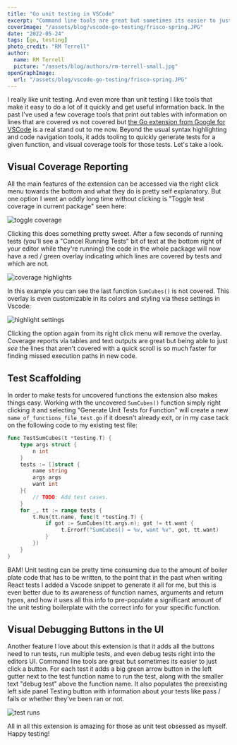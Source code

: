 ```yaml
---
title: "Go unit testing in VSCode"
excerpt: "Command line tools are great but sometimes its easier to just click a button."
coverImage: "/assets/blog/vscode-go-testing/frisco-spring.JPG"
date: "2022-05-24"
tags: [go, testing]
photo_credit: "RM Terrell"
author:
  name: RM Terrell
  picture: "/assets/blog/authors/rm-terrell-small.jpg"
openGraphImage:
  url: "/assets/blog/vscode-go-testing/frisco-spring.JPG"
---
```


I really like unit testing. And even more than unit testing I like tools that make it easy to do a lot of it quickly and get useful information back. In the past I've used a few coverage tools that print out tables with information on lines that are covered vs not covered but [the Go extension from Google for VSCode](https://marketplace.visualstudio.com/items?itemName=golang.go) is a real stand out to me now. Beyond the usual syntax highlighting and code navigation tools, it adds tooling to quickly generate tests for a given function, and visual coverage tools for those tests. Let's take a look.

## Visual Coverage Reporting

All the main features of the extension can be accessed via the right click menu towards the bottom and what they do is pretty self explanatory. But one option I went an oddly long time without clicking is "Toggle test coverage in current package" seen here:

![toggle coverage](/assets/blog/vscode-go-testing/toggle_coverage.png)

Clicking this does something pretty sweet. After a few seconds of running tests (you'll see a "Cancel Running Tests" bit of text at the bottom right of your editor while they're running) the code in the whole package will now have a red / green overlay indicating which lines are covered by tests and which are not.

![coverage highlights](/assets/blog/vscode-go-testing/coverage_highlighting.png)

In this example you can see the last function `SumCubes()` is not covered. This overlay is even customizable in its colors and styling via these settings in Vscode:

![highlight settings](/assets/blog/vscode-go-testing/coverage_settings.png)

Clicking the option again from its right click menu will remove the overlay. Coverage reports via tables and text outputs are great but being able to just _see_ the lines that aren't covered with a quick scroll is so much faster for finding missed execution paths in new code.

## Test Scaffolding

In order to make tests for uncovered functions the extension also makes things easy. Working with the uncovered `SumCubes()` function simply right clicking it and selecting "Generate Unit Tests for Function" will create a new `name_of_functions_file_test.go` if it doesn't already exit, or in my case tack on the following code to my existing test file:

```go
func TestSumCubes(t *testing.T) {
    type args struct {
        n int
    }
    tests := []struct {
        name string
        args args
        want int
    }{
        // TODO: Add test cases.
    }
    for _, tt := range tests {
        t.Run(tt.name, func(t *testing.T) {
            if got := SumCubes(tt.args.n); got != tt.want {
                 t.Errorf("SumCubes() = %v, want %v", got, tt.want)
            }
        })
    }
}
```

BAM! Unit testing can be pretty time consuming due to the amount of boiler plate code that has to be written, to the point that in the past when writing React tests I added a Vscode snippet to generate it all for me, but this is even better due to its awareness of function names, arguments and return types, and how it uses all this info to pre-populate a significant amount of the unit testing boilerplate with the correct info for your specific function.

## Visual Debugging Buttons in the UI

Another feature I love about this extension is that it adds all the buttons need to run tests, run multiple tests, and even debug tests right into the editors UI. Command line tools are great but sometimes its easier to just click a button. For each test it adds a big green arrow button in the left gutter next to the test function name to run the test, along with the smaller text "debug test" above the function name. It also populates the preexisting left side panel Testing button with information about your tests like pass / fails or whether they've been ran or not.

![test runs](/assets/blog/vscode-go-testing/all_tests_run.png)

All in all this extension is amazing for those as unit test obsessed as myself. Happy testing!
